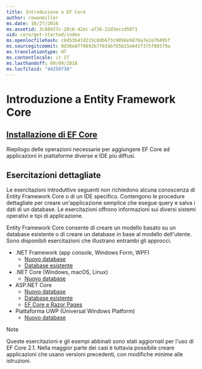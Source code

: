 ```yaml
---
title: Introduzione a EF Core
author: rowanmiller
ms.date: 10/27/2016
ms.assetid: 3c88427c-20c6-42ec-a736-22d3eccd5071
uid: core/get-started/index
ms.openlocfilehash: c8d53b47d215c0db673c9058e9d78a7e2e7b895f
ms.sourcegitcommit: 0d36e8ff0892b7f034b765b15e041f375f88579a
ms.translationtype: HT
ms.contentlocale: it-IT
ms.lasthandoff: 09/09/2018
ms.locfileid: "44250738"
---
```

# <a name="getting-started-with-entity-framework-core"></a>Introduzione a Entity Framework Core

## <a name="installing-ef-coreinstallindexmd"></a>[Installazione di EF Core](install/index.md)

Riepilogo delle operazioni necessarie per aggiungere EF Core ad applicazioni in piattaforme diverse e IDE più diffusi.

## <a name="step-by-step-tutorials"></a>Esercitazioni dettagliate

Le esercitazioni introduttive seguenti non richiedono alcuna conoscenza di Entity Framework Core o di un IDE specifico. Contengono le procedure dettagliate per creare un'applicazione semplice che esegue query e salva i dati di un database. Le esercitazioni offrono informazioni sui diversi sistemi operativi e tipi di applicazione.

Entity Framework Core consente di creare un modello basato su un database esistente o di creare un database in base al modello dell'utente. Sono disponibili esercitazioni che illustrano entrambi gli approcci.

* .NET Framework (app console, Windows Form, WPF)
  * [Nuovo database](full-dotnet/new-db.md)
  * [Database esistente](full-dotnet/existing-db.md)
* .NET Core (Windows, macOS, Linux)
  * [Nuovo database](netcore/new-db-sqlite.md)
* ASP.NET Core
  * [Nuovo database](aspnetcore/new-db.md)
  * [Database esistente](aspnetcore/existing-db.md)
  * [EF Core e Razor Pages](/aspnet/core/data/ef-rp/intro)
* Piattaforma UWP (Universal Windows Platform)
  * [Nuovo database](uwp/getting-started.md)

> [!NOTE]  
> Queste esercitazioni e gli esempi abbinati sono stati aggiornati per l'uso di EF Core 2.1. Nella maggior parte dei casi è tuttavia possibile creare applicazioni che usano versioni precedenti, con modifiche minime alle istruzioni. 
